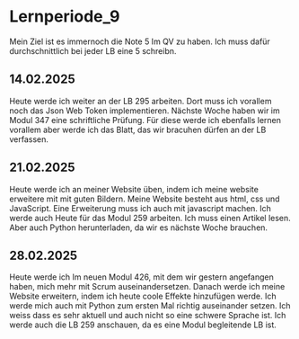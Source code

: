 # Lernperiode_9

Mein Ziel ist es immernoch die Note 5 Im QV zu haben. Ich muss dafür durchschnittlich bei jeder LB eine 5 schreibn. 


## 14.02.2025
Heute werde ich weiter an der LB 295 arbeiten. Dort muss ich vorallem noch das Json Web Token implementieren. Nächste Woche haben wir im Modul 347 eine schriftliche Prüfung. Für diese werde ich ebenfalls lernen vorallem aber werde ich das Blatt, das wir bracuhen dürfen an der LB verfassen.  


## 21.02.2025
Heute werde ich an meiner Website üben, indem ich meine website erweitere mit mit guten Bildern. Meine Website besteht aus html, css und JavaScript. Eine Erweiterung muss ich auch mit javascript machen. Ich werde auch Heute für das Modul 259 arbeiten. Ich muss einen Artikel lesen. Aber auch Python herunterladen, da wir es nächste Woche brauchen. 

## 28.02.2025
Heute werde ich Im neuen Modul 426, mit dem wir gestern angefangen haben, mich mehr mit Scrum auseinandersetzen. Danach werde ich meine Website erweitern, indem ich heute coole Effekte hinzufügen werde. Ich werde mich auch mit Python zum ersten Mal richtig auseinander setzen. Ich weiss dass es sehr aktuell und auch nicht so eine schwere Sprache ist. Ich werde auch die LB 259 anschauen, da es eine Modul begleitende LB ist.  
